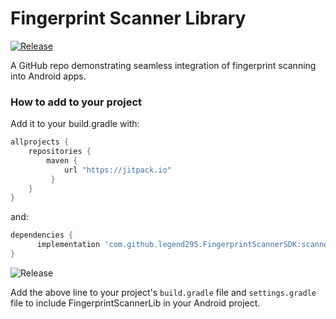 # Fingerprint Scanner Library

[![Release](https://jitpack.io/v/legend295/FingerprintScannerSDK.svg)](https://jitpack.io/#legend295/FingerprintScannerSDK)

A GitHub repo demonstrating seamless integration of fingerprint scanning into Android apps.

### How to add to your project
Add it to your build.gradle with:
```gradle
allprojects {
    repositories {
        maven { 
            url "https://jitpack.io"
         }
    }
}
```
and:

```gradle
dependencies {
      implementation 'com.github.legend295.FingerprintScannerSDK:scanner:{latest version}'
}
```

![Release](https://jitpack.io/v/legend295/FingerprintScannerSDK.svg)

Add the above line to your project's `build.gradle` file and `settings.gradle` file to include FingerprintScannerLib in your Android project.
